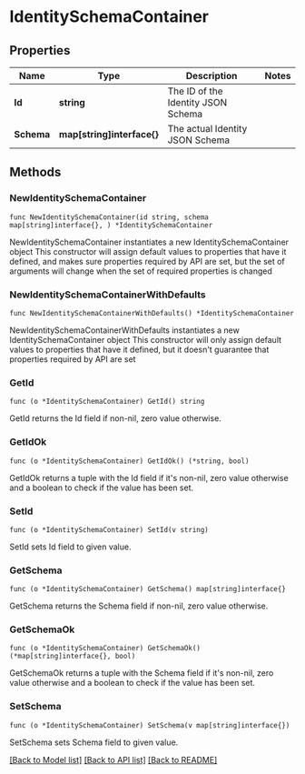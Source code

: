 # IdentitySchemaContainer

## Properties

Name | Type | Description | Notes
------------ | ------------- | ------------- | -------------
**Id** | **string** | The ID of the Identity JSON Schema | 
**Schema** | **map[string]interface{}** | The actual Identity JSON Schema | 

## Methods

### NewIdentitySchemaContainer

`func NewIdentitySchemaContainer(id string, schema map[string]interface{}, ) *IdentitySchemaContainer`

NewIdentitySchemaContainer instantiates a new IdentitySchemaContainer object
This constructor will assign default values to properties that have it defined,
and makes sure properties required by API are set, but the set of arguments
will change when the set of required properties is changed

### NewIdentitySchemaContainerWithDefaults

`func NewIdentitySchemaContainerWithDefaults() *IdentitySchemaContainer`

NewIdentitySchemaContainerWithDefaults instantiates a new IdentitySchemaContainer object
This constructor will only assign default values to properties that have it defined,
but it doesn't guarantee that properties required by API are set

### GetId

`func (o *IdentitySchemaContainer) GetId() string`

GetId returns the Id field if non-nil, zero value otherwise.

### GetIdOk

`func (o *IdentitySchemaContainer) GetIdOk() (*string, bool)`

GetIdOk returns a tuple with the Id field if it's non-nil, zero value otherwise
and a boolean to check if the value has been set.

### SetId

`func (o *IdentitySchemaContainer) SetId(v string)`

SetId sets Id field to given value.


### GetSchema

`func (o *IdentitySchemaContainer) GetSchema() map[string]interface{}`

GetSchema returns the Schema field if non-nil, zero value otherwise.

### GetSchemaOk

`func (o *IdentitySchemaContainer) GetSchemaOk() (*map[string]interface{}, bool)`

GetSchemaOk returns a tuple with the Schema field if it's non-nil, zero value otherwise
and a boolean to check if the value has been set.

### SetSchema

`func (o *IdentitySchemaContainer) SetSchema(v map[string]interface{})`

SetSchema sets Schema field to given value.



[[Back to Model list]](../README.md#documentation-for-models) [[Back to API list]](../README.md#documentation-for-api-endpoints) [[Back to README]](../README.md)


